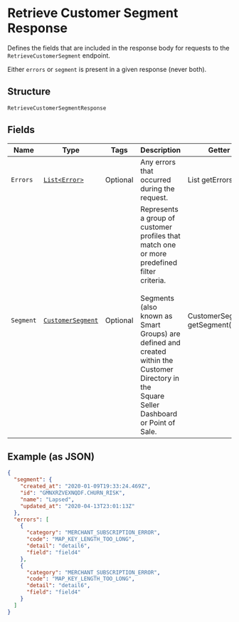 
# Retrieve Customer Segment Response

Defines the fields that are included in the response body for requests to the `RetrieveCustomerSegment` endpoint.

Either `errors` or `segment` is present in a given response (never both).

## Structure

`RetrieveCustomerSegmentResponse`

## Fields

| Name | Type | Tags | Description | Getter |
|  --- | --- | --- | --- | --- |
| `Errors` | [`List<Error>`](../../doc/models/error.md) | Optional | Any errors that occurred during the request. | List<Error> getErrors() |
| `Segment` | [`CustomerSegment`](../../doc/models/customer-segment.md) | Optional | Represents a group of customer profiles that match one or more predefined filter criteria.<br><br>Segments (also known as Smart Groups) are defined and created within the Customer Directory in the<br>Square Seller Dashboard or Point of Sale. | CustomerSegment getSegment() |

## Example (as JSON)

```json
{
  "segment": {
    "created_at": "2020-01-09T19:33:24.469Z",
    "id": "GMNXRZVEXNQDF.CHURN_RISK",
    "name": "Lapsed",
    "updated_at": "2020-04-13T23:01:13Z"
  },
  "errors": [
    {
      "category": "MERCHANT_SUBSCRIPTION_ERROR",
      "code": "MAP_KEY_LENGTH_TOO_LONG",
      "detail": "detail6",
      "field": "field4"
    },
    {
      "category": "MERCHANT_SUBSCRIPTION_ERROR",
      "code": "MAP_KEY_LENGTH_TOO_LONG",
      "detail": "detail6",
      "field": "field4"
    }
  ]
}
```


